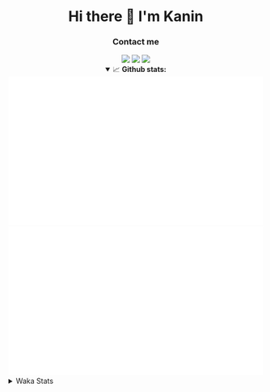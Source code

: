 <div align="center">
 <h1>Hi there 👋 I'm Kanin</h1>
 <h3>Contact me</h3>
 <a href="mailto:im@kanin.dev"><img src="https://img.shields.io/badge/gmail-%23D14836.svg?&style=for-the-badge&logo=gmail&logoColor=white"/></a>
 <a href="https://twitter.com/KaninDev"><img src="https://img.shields.io/badge/twitter-%231DA1F2.svg?&style=for-the-badge&logo=twitter&logoColor=white"/></a>
 <a href="https://www.linkedin.com/in/KaninDev"><img src="https://img.shields.io/badge/linkedin-%230077B5.svg?&style=for-the-badge&logo=linkedin&logoColor=white"/></a>
<details open>
  <summary>📈 <b>Github stats:</b></summary>
  <img src="https://github.com/Kanin/Kanin/blob/master/scripts/GitHubStats/generated/overview.svg"/>
  <img src="https://github.com/Kanin/Kanin/blob/master/scripts/GitHubStats/generated/languages.svg"/>
</details>
</div>

<details>
 <summary>Waka Stats</summary>

<!--START_SECTION:waka-->
![Code Time](http://img.shields.io/badge/Code%20Time-1%2C848%20hrs%2010%20mins-blue)

![Profile Views](http://img.shields.io/badge/Profile%20Views-12-blue)

![Lines of code](https://img.shields.io/badge/From%20Hello%20World%20I%27ve%20Written-21%20Thousand%20lines%20of%20code-blue)

**🐱 My GitHub Data** 

> 🏆 201 Contributions in the Year 2022
 > 
> 📦 84.8 kB Used in GitHub's Storage 
 > 
> 🚫 Not Opted to Hire
 > 
> 📜 14 Public Repositories 
 > 
> 🔑 9 Private Repositories  
 > 
**I'm a Night 🦉** 

```text
🌞 Morning    108 commits    ████░░░░░░░░░░░░░░░░░░░░░   18.52% 
🌆 Daytime    159 commits    ██████░░░░░░░░░░░░░░░░░░░   27.27% 
🌃 Evening    167 commits    ███████░░░░░░░░░░░░░░░░░░   28.64% 
🌙 Night      149 commits    ██████░░░░░░░░░░░░░░░░░░░   25.56%

```
📅 **I'm Most Productive on Sunday** 

```text
Monday       87 commits     ███░░░░░░░░░░░░░░░░░░░░░░   14.92% 
Tuesday      61 commits     ██░░░░░░░░░░░░░░░░░░░░░░░   10.46% 
Wednesday    84 commits     ███░░░░░░░░░░░░░░░░░░░░░░   14.41% 
Thursday     92 commits     ████░░░░░░░░░░░░░░░░░░░░░   15.78% 
Friday       62 commits     ██░░░░░░░░░░░░░░░░░░░░░░░   10.63% 
Saturday     56 commits     ██░░░░░░░░░░░░░░░░░░░░░░░   9.61% 
Sunday       141 commits    ██████░░░░░░░░░░░░░░░░░░░   24.19%

```


📊 **This Week I Spent My Time On** 

```text
⌚︎ Time Zone: America/New_York

💬 Programming Languages: 
Python                   5 hrs 59 mins       ██████████████████░░░░░░░   75.36% 
HTML                     58 mins             ███░░░░░░░░░░░░░░░░░░░░░░   12.2% 
JavaScript               31 mins             █░░░░░░░░░░░░░░░░░░░░░░░░   6.58% 
JSON                     9 mins              ░░░░░░░░░░░░░░░░░░░░░░░░░   2.06% 
.env file                3 mins              ░░░░░░░░░░░░░░░░░░░░░░░░░   0.8%

🔥 Editors: 
PyCharm                  7 hrs 11 mins       ██████████████████████░░░   90.53% 
IntelliJ                 45 mins             ██░░░░░░░░░░░░░░░░░░░░░░░   9.47%

🐱‍💻 Projects: 
TomsBotPyCord            4 hrs 55 mins       ███████████████░░░░░░░░░░   62.11% 
flaskProject             1 hr 49 mins        █████░░░░░░░░░░░░░░░░░░░░   23.01% 
cleanfolio               27 mins             █░░░░░░░░░░░░░░░░░░░░░░░░   5.85% 
djangoProject            17 mins             █░░░░░░░░░░░░░░░░░░░░░░░░   3.64% 
Tickets                  17 mins             █░░░░░░░░░░░░░░░░░░░░░░░░   3.62%

💻 Operating System: 
Linux                    7 hrs 56 mins       █████████████████████████   100.0%

```

**I Mostly Code in Python** 

```text
Python                   23 repos            ███████████████████░░░░░░   76.67% 
JavaScript               3 repos             ██░░░░░░░░░░░░░░░░░░░░░░░   10.0% 
Java                     2 repos             █░░░░░░░░░░░░░░░░░░░░░░░░   6.67% 
Kotlin                   1 repo              ░░░░░░░░░░░░░░░░░░░░░░░░░   3.33% 
HTML                     1 repo              ░░░░░░░░░░░░░░░░░░░░░░░░░   3.33%

```


**Timeline**

![Chart not found](https://raw.githubusercontent.com/Kanin/Kanin/master/charts/bar_graph.png) 


 Last Updated on 25/02/2022 02:45:25 UTC
<!--END_SECTION:waka-->
</details>
